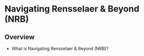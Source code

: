 # Navigating Rensselaer & Beyond (NRB)

## Overview
- What is Navigating Rensselaer & Beyond (NRB)?
